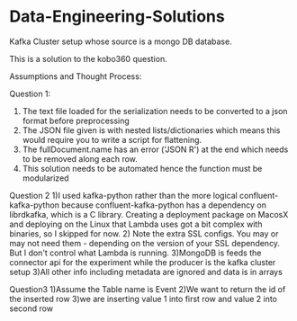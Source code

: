 # Data-Engineering-Solutions
Kafka Cluster setup whose source is a mongo DB database.

This is a solution to the kobo360 question.

Assumptions and Thought Process:

Question 1:
1) The text file loaded for the serialization needs to be converted to a json format before preprocessing
2) The JSON file given is with nested lists/dictionaries which means this would require you to write a script for flattening.
3) The fullDocument.name has an error ('JSON R') at the end which needs to be removed along each row. 
4) This solution needs to be automated hence the function must be modularized

Question 2
1)I used kafka-python rather than the more logical confluent-kafka-python because confluent-kafka-python has a dependency on librdkafka, which is a C library. Creating a deployment package on MacosX and deploying on the Linux that Lambda uses got a bit complex with binaries, so I skipped for now.
2) Note the extra SSL configs. You may or may not need them - depending on the version of your SSL dependency. But I don't control what Lambda is running.
3)MongoDB is feeds the connector api for the experiment while the producer is the kafka cluster setup
3)All other info including metadata are ignored and data is in arrays

Question3
1)Assume the Table name is Event
2)We want to return the id of the inserted row
3)we are inserting value 1 into first row and value 2 into second row
